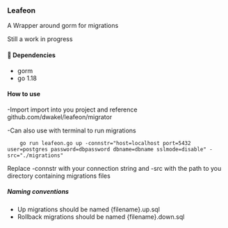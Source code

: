 ### Leafeon
A Wrapper around gorm for migrations

Still a work in progress


#### 🚀 Dependencies
- gorm
- go 1.18

#### How to use
-Import import into you project and reference github.com/dwakel/leafeon/migrator


-Can also use with terminal to run migrations

``` Run sample
    go run leafeon.go up -connstr="host=localhost port=5432 user=postgres password=dbpassword dbname=dbname sslmode=disable" -src="./migrations"
```
Replace -connstr with your connection string and -src with the path to you directory containing migrations files

##### Naming conventions
- Up migrations should be named {filename}.up.sql
- Rollback migrations should be named {filename}.down.sql


